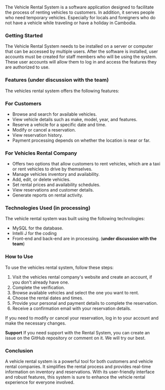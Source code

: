The Vehicle Rental System is a software application designed to facilitate the process of renting vehicles to customers. In addition, it serves people who need temporary vehicles. Especially for locals and foreigners who do not have a vehicle while traveling or have a holiday in Cambodia.

### **Getting Started**

The Vehicle Rental System needs to be installed on a server or computer that can be accessed by multiple users. After the software is installed, user accounts must be created for staff members who will be using the system. These user accounts will allow them to log in and access the features they are authorized to use.

### **Features (under discussion with the team)**

The vehicles rental system offers the following features:

### For Customers

- Browse and search for available vehicles.
- View vehicle details such as make, model, year, and features.
- Reserve a vehicle for a specific date and time.
- Modify or cancel a reservation.
- View reservation history.
- Payment processing depends on whether the location is near or far.

### For Vehicles Rental Company

- Offers two options that allow customers to rent vehicles, which are a taxi or rent vehicles to drive by themselves.
- Manage vehicles inventory and availability.
- Add, edit, or delete vehicles.
- Set rental prices and availability schedules.
- View reservations and customer details.
- Generate reports on rental activity.

### **Technologies Used (in processing)**

The vehicle rental system was built using the following technologies:
- MySQL for the database.
- Intelli J for the coding
- Front-end and back-end are in processing. (**under discussion with the team**)

### **How to Use**

To use the vehicles rental system, follow these steps:

1. Visit the vehicles rental company's website and create an account, if you don't already have one.
2. Complete the verification.
3. Browse available vehicles and select the one you want to rent.
4. Choose the rental dates and times.
5. Provide your personal and payment details to complete the reservation.
6. Receive a confirmation email with your reservation details.

If you need to modify or cancel your reservation, log in to your account and make the necessary changes.

**Support**
If you need support with the Rental System, you can create an issue on the GitHub repository or comment on it. We will try our best.

### **Conclusion**

A vehicle rental system is a powerful tool for both customers and vehicle rental companies. It simplifies the rental process and provides real-time information on inventory and reservations. With its user-friendly interface and robust features, this system is sure to enhance the vehicle rental experience for everyone involved.
